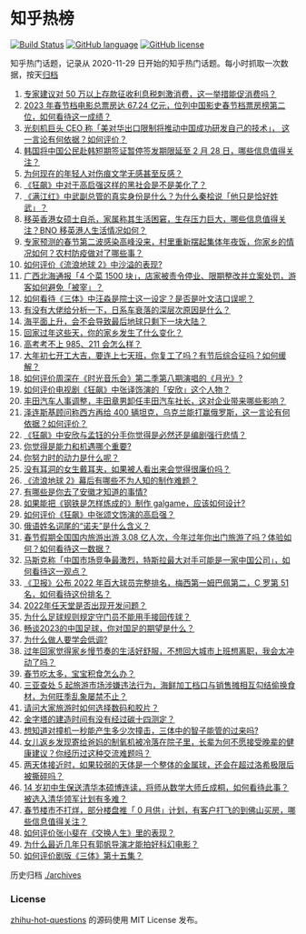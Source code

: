 # 知乎热榜
[![Build Status](https://github.com/ToWeLong/zhihu-hot-questions/workflows/CI/badge.svg)](https://github.com/ToWeLong/zhihu-hot-questions/actions)
[![GitHub language](https://img.shields.io/badge/language-golang-orange.svg)](https://golang.org/)
[![GitHub license](https://img.shields.io/github/license/ToWeLong/zhihu-hot-questions)](https://github.com/ToWeLong/zhihu-hot-questions/blob/main/LICENSE)

知乎热门话题，记录从 2020-11-29 日开始的知乎热门话题。每小时抓取一次数据，按天[归档](./archives)

<!-- BEGIN -->

1. [专家建议对 50 万以上存款征收利息税刺激消费，这一举措能促消费吗？](https://www.zhihu.com/question/580661429)
1. [2023 年春节档电影总票房达 67.24 亿元，位列中国影史春节档票房榜第二位，如何看待这一成绩？](https://www.zhihu.com/question/580834778)
1. [光刻机巨头 CEO 称「美对华出口限制将推动中国成功研发自己的技术」， 这一言论有何依据？如何评价？](https://www.zhihu.com/question/580804661)
1. [韩国将中国公民赴韩短期签证暂停签发期限延至 2 月 28 日，哪些信息值得关注？](https://www.zhihu.com/question/580744539)
1. [为何现在的年轻人对伤痕文学无感甚至反感？](https://www.zhihu.com/question/418687587)
1. [《狂飙》中对于高启强这样的黑社会是不是美化了？](https://www.zhihu.com/question/580524984)
1. [《满江红》中武副总管的真实身份是什么？为什么秦桧说「他只是恰好姓武」？](https://www.zhihu.com/question/580033201)
1. [移英香港女硕士自杀，家属称其生活困窘，生存压力巨大，哪些信息值得关注？BNO 移英港人生活情况如何？](https://www.zhihu.com/question/580786087)
1. [专家预测的春节第二波感染高峰没来，村里重新摆起集体年夜饭，你家乡的情况如何？农村防疫做对了哪些事？](https://www.zhihu.com/question/580855927)
1. [如何评价《流浪地球 2》中沙溢的表现?](https://www.zhihu.com/question/580186151)
1. [广西北海通报「4 个菜 1500 块」，店家被责令停业、限期整改并立案处罚，游客如何避免「被宰」？](https://www.zhihu.com/question/580847588)
1. [如何看待《三体》中汪淼是院士这一设定？是否是叶文洁口误呢？](https://www.zhihu.com/question/580339271)
1. [有没有大佬给分析一下，日系车衰落的深层次原因是什么？](https://www.zhihu.com/question/579807670)
1. [海平面上升，会不会导致最后地球只剩下一块大陆？](https://www.zhihu.com/question/580498833)
1. [回家过年这些天，你的家乡发生了什么变化？](https://www.zhihu.com/question/579421961)
1. [高考考不上 985、211 会怎么样？](https://www.zhihu.com/question/580197305)
1. [大年初七开工大吉，要连上七天班，你复工了吗？有节后综合征吗？如何缓解？](https://www.zhihu.com/question/580871780)
1. [如何评价周深在《时光音乐会》第二季第八期演唱的《月光》?](https://www.zhihu.com/question/580818970)
1. [如何评价电视剧《狂飙》中张译饰演的「安欣」这个人物？](https://www.zhihu.com/question/579633539)
1. [丰田汽车人事调整，丰田章男卸任丰田汽车社长，这对企业带来哪些影响？](https://www.zhihu.com/question/580633666)
1. [泽连斯基顾问称西方再给 400 辆坦克，乌克兰能打赢俄罗斯，这一言论有何依据？如何评价？](https://www.zhihu.com/question/580871057)
1. [《狂飙》中安欣与孟钰的分手你觉得是必然还是编剧强行悲情？](https://www.zhihu.com/question/580756863)
1. [你觉得是能力和机遇哪个重要?](https://www.zhihu.com/question/578871174)
1. [你努力时的动力是什么呢？](https://www.zhihu.com/question/580698803)
1. [没有耳洞的女生戴耳夹，如果被人看出来会觉得很廉价吗？](https://www.zhihu.com/question/476723388)
1. [《流浪地球 2》幕后有哪些不为人知的制作难题？](https://www.zhihu.com/question/579613527)
1. [有哪些是你去了安徽才知道的事情?](https://www.zhihu.com/question/342694384)
1. [如果能把《钢铁是怎样炼成的》制作 galgame，应该如何设计?](https://www.zhihu.com/question/517700997)
1. [如何评价《狂飙》中张颂文饰演的高启强？](https://www.zhihu.com/question/580220617)
1. [俄语姓名词尾的“诺夫”是什么含义？](https://www.zhihu.com/question/580208753)
1. [春节假期全国国内旅游出游 3.08 亿人次，今年过年你出门旅游了吗？体验如何？如何看待这一数据？](https://www.zhihu.com/question/580801140)
1. [马斯克称「中国市场竞争最激烈，特斯拉最大对手可能是一家中国公司」，如何看待这一观点？](https://www.zhihu.com/question/580677743)
1. [《卫报》公布 2022 年百大球员完整排名，梅西第一姆巴佩第二，C 罗第 51 名，如何看待这份排名？](https://www.zhihu.com/question/580800118)
1. [2022年任天堂是否出现开发问题？](https://www.zhihu.com/question/576878870)
1. [为什么足球规则规定守门员不能用手接回传球？](https://www.zhihu.com/question/570622602)
1. [畅谈2023的中国足球，你对国足的期望是什么？](https://www.zhihu.com/question/580687013)
1. [为什么做人要学会低调?](https://www.zhihu.com/question/29139246)
1. [过年回家觉得家乡慢节奏的生活好舒服，不想回大城市上班想离职，我会太冲动了吗？](https://www.zhihu.com/question/580023252)
1. [春节吃太多，宝宝积食怎么办？](https://www.zhihu.com/question/443743896)
1. [三亚查处 5 起旅游市场涉嫌违法行为，海鲜加工档口与销售摊相互勾结偷换食材，为何旺季乱象屡禁不止？](https://www.zhihu.com/question/580725421)
1. [请问大家旅游时如何选择数码和胶片？](https://www.zhihu.com/question/487547965)
1. [金字塔的建造时间有没有经过碳十四测定？](https://www.zhihu.com/question/53525308)
1. [想知道对撞机一秒能产生多少次撞击，三体中的智子能管的过来吗?](https://www.zhihu.com/question/580003107)
1. [女儿返乡发现寄给爸妈的制氧机被冷落在院子里，长辈为何不愿接受晚辈的健康建议？你经历过这种交流难题吗？](https://www.zhihu.com/question/580774824)
1. [两天体接近时，如果较弱的天体是一个整体的金属球，还会在超过洛希极限后被撕碎吗？](https://www.zhihu.com/question/580789350)
1. [14 岁初中生保送清华本硕博连读，将师从数学大师丘成桐，如何看待此事？被选入清华领军计划有多难？](https://www.zhihu.com/question/580858755)
1. [春节楼市不打烊，部分楼盘推「 0 月供」计划，有客户打飞的到佛山买房，哪些信息值得关注？](https://www.zhihu.com/question/580619330)
1. [如何评价张小斐在《交换人生》里的表现？](https://www.zhihu.com/question/579938601)
1. [为什么最近几年只有郭帆导演才能拍好科幻电影？](https://www.zhihu.com/question/580053043)
1. [如何评价剧版《三体》第十五集？](https://www.zhihu.com/question/579494906)

<!-- END -->

历史归档 [./archives](./archives)


### License
[zhihu-hot-questions](https://github.com/towelong/zhihu-hot-questions) 的源码使用 MIT License 发布。